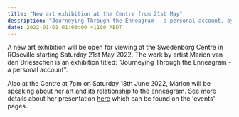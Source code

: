 ```yaml
---
title: "New art exhibition at the Centre from 21st May"
description: "Journeying Through the Enneagram - a personal account, by Marion van den Driesschen"
date: 2022-01-01 01:00:00 +1100 AEDT
---
```


A new art exhibition will be open for viewing at the Swedenborg Centre in ROseville starting Saturday 21st May 2022.
The work by artist Marion van den Driesschen is an exhibition titled: "Journeying Through the Enneagram - a personal account".

Also at the Centre at 7pm on Saturday 18th June 2022, Marion will be speaking about her art and its relationship to the enneagram. See more details about her presentation [here](https://swedenborg.com.au/events/202206181900-saa-syd/) which can be found on the 'events' pages.